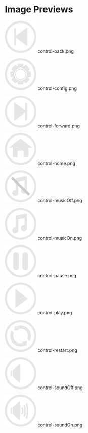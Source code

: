 # Image Previews

![control-back.png](control-back.png) control-back.png

![control-config.png](control-config.png) control-config.png

![control-forward.png](control-forward.png) control-forward.png

![control-home.png](control-home.png) control-home.png

![control-musicOff.png](control-musicOff.png) control-musicOff.png

![control-musicOn.png](control-musicOn.png) control-musicOn.png

![control-pause.png](control-pause.png) control-pause.png

![control-play.png](control-play.png) control-play.png

![control-restart.png](control-restart.png) control-restart.png

![control-soundOff.png](control-soundOff.png) control-soundOff.png

![control-soundOn.png](control-soundOn.png) control-soundOn.png

